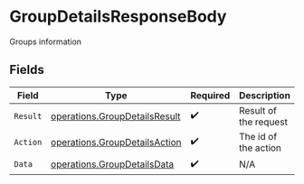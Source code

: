 # GroupDetailsResponseBody

Groups information


## Fields

| Field                                                                          | Type                                                                           | Required                                                                       | Description                                                                    |
| ------------------------------------------------------------------------------ | ------------------------------------------------------------------------------ | ------------------------------------------------------------------------------ | ------------------------------------------------------------------------------ |
| `Result`                                                                       | [operations.GroupDetailsResult](../../models/operations/groupdetailsresult.md) | :heavy_check_mark:                                                             | Result of the request                                                          |
| `Action`                                                                       | [operations.GroupDetailsAction](../../models/operations/groupdetailsaction.md) | :heavy_check_mark:                                                             | The id of the action                                                           |
| `Data`                                                                         | [operations.GroupDetailsData](../../models/operations/groupdetailsdata.md)     | :heavy_check_mark:                                                             | N/A                                                                            |